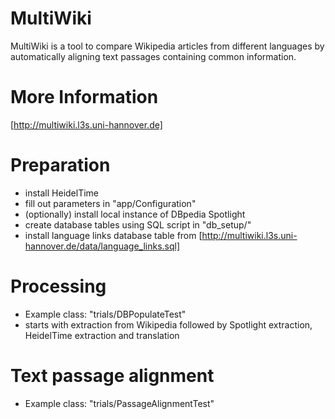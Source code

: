 # MultiWiki
MultiWiki is a tool to compare Wikipedia articles from different languages by automatically aligning text passages containing common information.

# More Information
[http://multiwiki.l3s.uni-hannover.de]

# Preparation
* install HeidelTime
* fill out parameters in "app/Configuration"
* (optionally) install local instance of DBpedia Spotlight
* create database tables using SQL script in "db_setup/"
* install language links database table from [http://multiwiki.l3s.uni-hannover.de/data/language_links.sql]

# Processing
* Example class: "trials/DBPopulateTest"
* starts with extraction from Wikipedia followed by Spotlight extraction, HeidelTime extraction and translation

# Text passage alignment
* Example class: "trials/PassageAlignmentTest"

